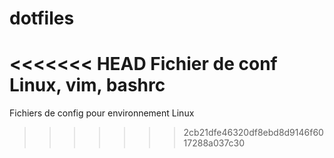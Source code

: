 dotfiles
========

<<<<<<< HEAD
Fichier de conf Linux, vim, bashrc
=======
Fichiers de config pour environnement Linux
>>>>>>> 2cb21dfe46320df8ebd8d9146f6017288a037c30
